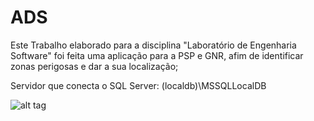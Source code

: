 # ADS

Este Trabalho elaborado para a disciplina "Laboratório de Engenharia Software" foi feita uma aplicação para a PSP e GNR, afim de identificar zonas perigosas e dar a sua localização;

Servidor que conecta o SQL Server: (localdb)\MSSQLLocalDB

![alt tag](http://asphostportal.com/img/icon-aspnetmvc.png)
